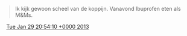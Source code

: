 > Ik kijk gewoon scheel van de koppijn\. Vanavond Ibuprofen eten als M&amp;Ms\.

<img src="../../media/tweet.ico" width="12" /> [Tue Jan 29 20:54:10 +0000 2013](https://twitter.com/DromerDenker/status/296360612462751746)